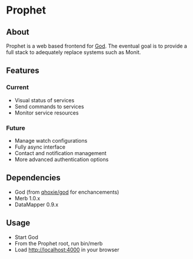 # Prophet

## About
Prophet is a web based frontend for [God](http://github.com/mojombo/god/tree/master).  The eventual goal is to provide a full stack to adequately replace systems such as Monit.

## Features

### Current
* Visual status of services
* Send commands to services
* Monitor service resources

### Future
* Manage watch configurations
* Fully async interface
* Contact and notification management
* More advanced authentication options

## Dependencies
* God (from [qhoxie/god](http://github.com/qhoxie/god) for enchancements)
* Merb 1.0.x
* DataMapper 0.9.x

## Usage
* Start God
* From the Prophet root, run bin/merb
* Load [http://localhost:4000](http://localhost:4000) in your browser
